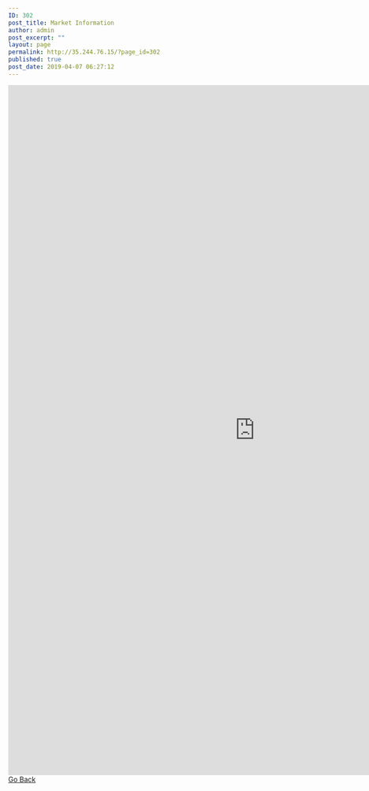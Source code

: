 ```yaml
---
ID: 302
post_title: Market Information
author: admin
post_excerpt: ""
layout: page
permalink: http://35.244.76.15/?page_id=302
published: true
post_date: 2019-04-07 06:27:12
---
```

<iframe style="border: 0px #ffffff none;" src="https://lumus.shinyapps.io/Lumus_new_edit/" name="myiFrame" width="1000px" height="1400px" frameborder="1" marginwidth="0px" marginheight="0px" scrolling="no" allowfullscreen="allowfullscreen"></iframe>

<a role="button" href="http://www.lumus.ga/?page_id=24">
Go Back
</a>